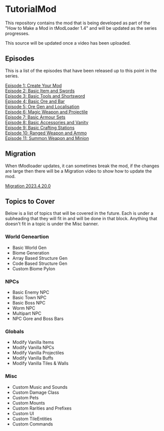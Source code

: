 # TutorialMod

This repository contains the mod that is being developed as part of the "How to Make a Mod in tModLoader 1.4" and will be updated as the series progresses.

This source will be updated once a video has been uploaded.

## Episodes

This is a list of the episodes that have been released up to this point in the series. 

[Episode 1: Create Your Mod](https://www.youtube.com/watch?v=hiVW6taKZxc)<br>
[Episode 2: Basic Item and Swords](https://youtu.be/2HS3OV6xuNI)<br>
[Episode 3: Basic Tools and Shortsword](https://youtu.be/xdwWgvyGD5c)<br>
[Episode 4: Basic Ore and Bar](https://www.youtube.com/watch?v=ISc-L5uIrvc)<br>
[Episode 5: Ore Gen and Localisation](https://youtu.be/YRB6T4KFvV0)<br>
[Episode 6: Magic Weapon and Projectile](https://youtu.be/UKF05U0HGtw)<br>
[Episode 7: Basic Armour Sets](https://youtu.be/7tcxaKhhVsc)<br>
[Episode 8: Basic Accessories and Vanity](https://youtu.be/kfOpQLOEoK4)<br>
[Episode 9: Basic Crafting Stations](https://youtu.be/XNtX65Ga9s8)<br>
[Episode 10: Ranged Weapon and Ammo](https://youtu.be/X1-34lk1Qvc)<br>
[Episode 11: Summon Weapon and Minion](https://youtu.be/s1w_8WMoqmc)<br>

## Migration

When tModloader updates, it can sometimes break the mod, if the changes are large then there will be a Migration video to show how to update the mod.

[Migration 2023.4.20.0](https://youtu.be/b65e7gpaxkE)<br>

## Topics to Cover

Below is a list of topics that will be covered in the future. Each is under a subheading that they will fit in and will be done in that block. Anything that doesn't fit in a topic is under the Misc banner. 

### World Geneartion

- Basic World Gen
- Biome Generation
- Array Based Structure Gen
- Code Based Structure Gen
- Custom Biome Pylon

### NPCs

- Basic Enemy NPC
- Basic Town NPC
- Basic Boss NPC
- Worm NPC
- Multipart NPC
- NPC Gore and Boss Bars
 
### Globals

- Modify Vanilla Items
- Modify Vanilla NPCs
- Modify Vanilla Projectiles
- Modify Vanilla Buffs
- Modify Vanilla Tiles & Walls

### Misc

- Custom Music and Sounds
- Custom Damage Class
- Custom Pets
- Custom Mounts
- Custom Rarities and Prefixes
- Custom UI
- Custom TileEntities
- Custom Commands